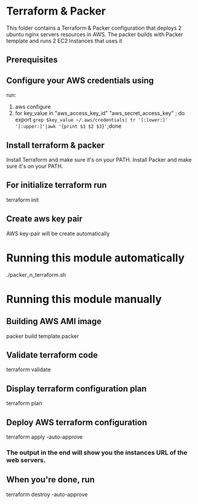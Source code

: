 # Terraform & Packer
This folder contains a Terraform & Packer configuration that deploys 2 ubuntu nginx servers resources in AWS. The packer builds with Packer template and runs 2 EC2 Instances that uses it 

## Prerequisites
  ## Configure your AWS credentials using
  run:
  1) aws configure
  2) for key_value in "aws_access_key_id" "aws_secret_access_key" ; do export `grep $key_value ~/.aws/credentials| tr '[:lower:]' '[:upper:]'|awk '{print $1 $2 $3}'`;done

  ## Install terraform & packer
  Install Terraform and make sure it's on your PATH.
  Install Packer and make sure it's on your PATH.

  ## For initialize terraform run
  terraform init
  
  ## Create aws key pair
  AWS key-pair will be create automatically

# Running this module automatically
./packer_n_terraform.sh

# Running this module manually

## Building AWS AMI image
packer build template.packer

## Validate terraform code
terraform validate

## Display terraform configuration plan
terraform plan

## Deploy AWS terraform configuration
terraform apply -auto-approve 

### The output in the end will show you the instances URL of the web servers.

## When you're done, run
terraform destroy -auto-approve

